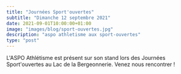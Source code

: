 ```yaml
---
title: "Journées Sport'ouvertes"
subtitle: "Dimanche 12 septembre 2021"
date: 2021-09-01T10:00:00+01:00
image: "images/blog/sport-ouvertes.jpg"
description: "aspo athletisme aux sport-ouvertes"
type: "post"
---
```


L'ASPO Athlétisme est présent sur son stand lors des Journées Sport'ouvertes au Lac de la Bergeonnerie. Venez nous rencontrer !
